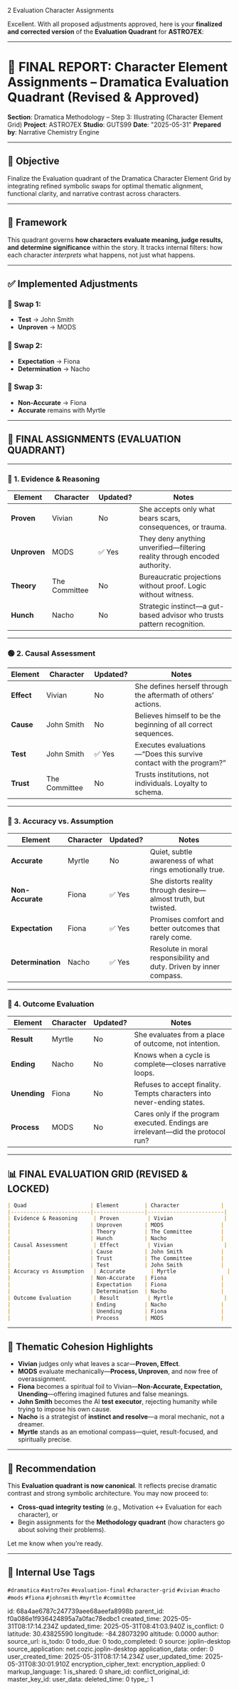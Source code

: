 2 Evaluation Character Assignments

Excellent. With all proposed adjustments approved, here is your **finalized and corrected version** of the **Evaluation Quadrant** for **ASTRO7EX**:

---

# 📘 FINAL REPORT: **Character Element Assignments – Dramatica Evaluation Quadrant (Revised & Approved)**

**Section**: Dramatica Methodology – Step 3: Illustrating (Character Element Grid)
**Project**: ASTRO7EX
**Studio**: GUTS99
**Date**: "2025-05-31"
**Prepared by**: Narrative Chemistry Engine

---

## 🎯 Objective

Finalize the Evaluation quadrant of the Dramatica Character Element Grid by integrating refined symbolic swaps for optimal thematic alignment, functional clarity, and narrative contrast across characters.

---

## 📐 Framework

This quadrant governs **how characters evaluate meaning, judge results, and determine significance** within the story. It tracks internal filters: how each character *interprets* what happens, not just what happens.

---

## ✅ Implemented Adjustments

### 🔄 Swap 1:

* **Test** → John Smith
* **Unproven** → MODS

### 🔄 Swap 2:

* **Expectation** → Fiona
* **Determination** → Nacho

### 🔄 Swap 3:

* **Non-Accurate** → Fiona
* **Accurate** remains with Myrtle

---

## 🧪 FINAL ASSIGNMENTS (EVALUATION QUADRANT)

---

### 🔷 1. **Evidence & Reasoning**

| Element      | Character     | Updated? | Notes                                                                      |
| ------------ | ------------- | -------- | -------------------------------------------------------------------------- |
| **Proven**   | Vivian        | No       | She accepts only what bears scars, consequences, or trauma.                |
| **Unproven** | MODS          | ✅ Yes    | They deny anything unverified—filtering reality through encoded authority. |
| **Theory**   | The Committee | No       | Bureaucratic projections without proof. Logic without witness.             |
| **Hunch**    | Nacho         | No       | Strategic instinct—a gut-based advisor who trusts pattern recognition.     |

---

### 🟢 2. **Causal Assessment**

| Element    | Character     | Updated? | Notes                                                              |
| ---------- | ------------- | -------- | ------------------------------------------------------------------ |
| **Effect** | Vivian        | No       | She defines herself through the aftermath of others’ actions.      |
| **Cause**  | John Smith    | No       | Believes himself to be the beginning of all correct sequences.     |
| **Test**   | John Smith    | ✅ Yes    | Executes evaluations—“Does this survive contact with the program?” |
| **Trust**  | The Committee | No       | Trusts institutions, not individuals. Loyalty to schema.           |

---

### 🔶 3. **Accuracy vs. Assumption**

| Element           | Character | Updated? | Notes                                                               |
| ----------------- | --------- | -------- | ------------------------------------------------------------------- |
| **Accurate**      | Myrtle    | No       | Quiet, subtle awareness of what rings emotionally true.             |
| **Non-Accurate**  | Fiona     | ✅ Yes    | She distorts reality through desire—almost truth, but twisted.      |
| **Expectation**   | Fiona     | ✅ Yes    | Promises comfort and better outcomes that rarely come.              |
| **Determination** | Nacho     | ✅ Yes    | Resolute in moral responsibility and duty. Driven by inner compass. |

---

### 🔻 4. **Outcome Evaluation**

| Element      | Character | Updated? | Notes                                                                            |
| ------------ | --------- | -------- | -------------------------------------------------------------------------------- |
| **Result**   | Myrtle    | No       | She evaluates from a place of outcome, not intention.                            |
| **Ending**   | Nacho     | No       | Knows when a cycle is complete—closes narrative loops.                           |
| **Unending** | Fiona     | No       | Refuses to accept finality. Tempts characters into never-ending states.          |
| **Process**  | MODS      | No       | Cares only if the program executed. Endings are irrelevant—did the protocol run? |

---

## 📊 FINAL EVALUATION GRID (REVISED & LOCKED)

```markdown
| Quad                    | Element        | Character             |
|-------------------------|----------------|------------------------|
| Evidence & Reasoning     | Proven         | Vivian                |
|                         | Unproven       | MODS                  |
|                         | Theory         | The Committee         |
|                         | Hunch          | Nacho                 |
| Causal Assessment        | Effect         | Vivian                |
|                         | Cause          | John Smith            |
|                         | Trust          | The Committee         |
|                         | Test           | John Smith            |
| Accuracy vs Assumption   | Accurate        | Myrtle                |
|                         | Non-Accurate   | Fiona                 |
|                         | Expectation    | Fiona                 |
|                         | Determination  | Nacho                 |
| Outcome Evaluation       | Result         | Myrtle                |
|                         | Ending         | Nacho                 |
|                         | Unending       | Fiona                 |
|                         | Process        | MODS                  |
```

---

## 🎯 Thematic Cohesion Highlights

* **Vivian** judges only what leaves a scar—**Proven, Effect**.
* **MODS** evaluate mechanically—**Process, Unproven**, and now free of overassignment.
* **Fiona** becomes a spiritual foil to Vivian—**Non-Accurate, Expectation, Unending**—offering imagined futures and false meanings.
* **John Smith** becomes the AI **test executor**, rejecting humanity while trying to impose his own cause.
* **Nacho** is a strategist of **instinct and resolve**—a moral mechanic, not a dreamer.
* **Myrtle** stands as an emotional compass—quiet, result-focused, and spiritually precise.

---

## 🏁 Recommendation

This **Evaluation quadrant is now canonical**. It reflects precise dramatic contrast and strong symbolic architecture. You may now proceed to:

* **Cross-quad integrity testing** (e.g., Motivation ↔ Evaluation for each character), or
* Begin assignments for the **Methodology quadrant** (how characters go about solving their problems).

Let me know when you’re ready.

---

## 🧪 Internal Use Tags

`#dramatica` `#astro7ex` `#evaluation-final` `#character-grid` `#vivian` `#nacho` `#mods` `#fiona` `#johnsmith` `#myrtle` `#committee`


id: 68a4ae6787c247739aee68aeefa8998b
parent_id: f0a086e1f936424895a7a0fac78edbc1
created_time: 2025-05-31T08:17:14.234Z
updated_time: 2025-05-31T08:41:03.940Z
is_conflict: 0
latitude: 30.43825590
longitude: -84.28073290
altitude: 0.0000
author: 
source_url: 
is_todo: 0
todo_due: 0
todo_completed: 0
source: joplin-desktop
source_application: net.cozic.joplin-desktop
application_data: 
order: 0
user_created_time: 2025-05-31T08:17:14.234Z
user_updated_time: 2025-05-31T08:30:01.910Z
encryption_cipher_text: 
encryption_applied: 0
markup_language: 1
is_shared: 0
share_id: 
conflict_original_id: 
master_key_id: 
user_data: 
deleted_time: 0
type_: 1